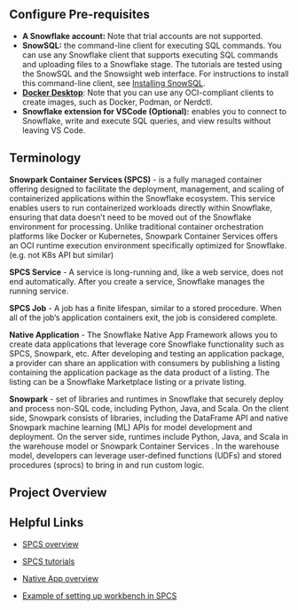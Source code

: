 ## Configure Pre-requisites

-   **A Snowflake account:** Note that trial accounts are not supported.
-   **SnowSQL:** the command-line client for executing SQL commands. You can use any Snowflake client that supports executing SQL commands and uploading files to a Snowflake stage. The tutorials are tested using the SnowSQL and the Snowsight web interface. For instructions to install this command-line client, see [Installing SnowSQL](https://docs.snowflake.com/en/user-guide/snowsql-install-config).
-   [**Docker Desktop**](https://docs.docker.com/get-docker/): Note that you can use any OCI-compliant clients to create images, such as Docker, Podman, or Nerdctl.
-   **Snowflake extension for VSCode (Optional):** enables you to connect to Snowflake, write and execute SQL queries, and view results without leaving VS Code.

## Terminology

**Snowpark Container Services (SPCS)** - is a fully managed container offering designed to facilitate the deployment, management, and scaling of containerized applications within the Snowflake ecosystem. This service enables users to run containerized workloads directly within Snowflake, ensuring that data doesn’t need to be moved out of the Snowflake environment for processing. Unlike traditional container orchestration platforms like Docker or Kubernetes, Snowpark Container Services offers an OCI runtime execution environment specifically optimized for Snowflake. (e.g. not K8s API but similar)

**SPCS Service** - A service is long-running and, like a web service, does not end automatically. After you create a service, Snowflake manages the running service.

**SPCS Job** - A job has a finite lifespan, similar to a stored procedure. When all of the job’s application containers exit, the job is considered complete.

**Native Application** - The Snowflake Native App Framework allows you to create data applications that leverage core Snowflake functionality such as SPCS, Snowpark, etc. After developing and testing an application package, a provider can share an application with consumers by publishing a listing containing the application package as the data product of a listing. The listing can be a Snowflake Marketplace listing or a private listing.

**Snowpark** - set of libraries and runtimes in Snowflake that securely deploy and process non-SQL code, including Python, Java, and Scala. On the client side, Snowpark consists of libraries, including the DataFrame API and native Snowpark machine learning (ML) APIs for model development and deployment. On the server side, runtimes include Python, Java, and Scala in the warehouse model or Snowpark Container Services . In the warehouse model, developers can leverage user-defined functions (UDFs) and stored procedures (sprocs) to bring in and run custom logic.

## Project Overview

## Helpful Links

-   [SPCS overview](https://docs.snowflake.com/en/LIMITEDACCESS/snowpark-containers/overview)

-   [SPCS tutorials](https://docs.snowflake.com/developer-guide/snowpark-container-services/tutorials/common-setup)

-   [Native App overview](https://docs.snowflake.com/en/developer-guide/native-apps/native-apps-about)

-   [Example of setting up workbench in SPCS](https://medium.com/snowflake/unlocking-machine-learning-potential-running-r-inside-snowpark-container-services-3ccdb2cac896)